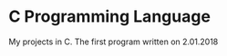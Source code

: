 C Programming Language
=====================
My projects in C. The first program written on 2.01.2018
